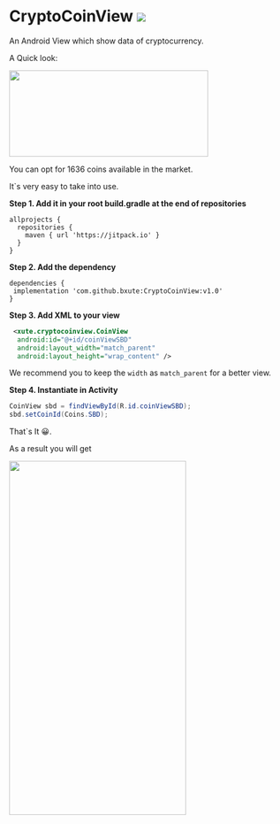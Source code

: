 # CryptoCoinView [![](https://jitpack.io/v/bxute/CryptoCoinView.svg)](https://jitpack.io/#bxute/CryptoCoinView)

An Android View which show data of cryptocurrency.

A Quick look:

<img src="https://user-images.githubusercontent.com/10809719/42724532-ba035c38-8791-11e8-9d81-0a675a813f18.png" width="360px" height="156px"/>

You can opt for 1636 coins available in the market.

It`s very easy to take into use.

**Step 1. Add it in your root build.gradle at the end of repositories**

```
allprojects {
  repositories {
	maven { url 'https://jitpack.io' }
  }
}
```	
**Step 2. Add the dependency**
```   
dependencies {
 implementation 'com.github.bxute:CryptoCoinView:v1.0'
}
```

**Step 3. Add XML to your view**
```xml
 <xute.cryptocoinview.CoinView
  android:id="@+id/coinViewSBD"
  android:layout_width="match_parent"
  android:layout_height="wrap_content" />
```
We recommend you to keep the `width` as `match_parent` for a better view.

**Step 4. Instantiate in Activity**

```java
CoinView sbd = findViewById(R.id.coinViewSBD);
sbd.setCoinId(Coins.SBD);
```

That`s It 😀.

As a result you will get

<img src="https://user-images.githubusercontent.com/10809719/42724595-d8477228-8792-11e8-867b-5d536afa6da1.png" width="320px" height="640px"/>
